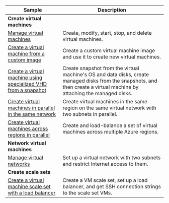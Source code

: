 | Sample  | Description |
|---|---|
| **Create virtual machines** ||
| [Manage virtual machines][1] | Create, modify, start, stop, and delete virtual machines. |
| [Create a virtual machine from a custom image][2] | Create a custom virtual machine image and use it to create new virtual machines. | 
| [Create a virtual machine using specialized VHD from a snapshot][3] | Create snapshot from the virtual machine's OS and data disks, create managed disks from the snapshots, and then create a virtual machine by attaching the managed disks. |  
| [Create virtual machines in parallel in the same network][4] | Create virtual machines in the same region on the same virtual network with two subnets in parallel. |
| [Create virtual machines across regions in parallel][5] | Create and load-balance a set of virtual machines across multiple Azure regions. |
| **Network virtual machines** || 
| [Manage virtual networks][6] | Set up a virtual network with two subnets and restrict Internet access to them. |
| **Create scale sets** ||
| [Create a virtual machine scale set with a load balancer][7] | Create a VM scale set, set up a load balancer, and get SSH connection strings to the scale set VMs. |

[1]: ../java-sdk-manage-virtual-machines.md
[2]: https://github.com/Azure-Samples/managed-disk-java-create-virtual-machine-using-custom-image/
[3]: https://github.com/Azure-Samples/managed-disk-java-create-virtual-machine-using-specialized-disk-from-vhd/
[4]: https://github.com/Azure-Samples/compute-java-manage-virtual-machines-in-parallel/
[5]: ../java-sdk-virtual-machines-in-parallel.md
[6]: ../java-sdk-manage-virtual-networks.md
[7]: ../java-sdk-manage-vm-scalesets.md